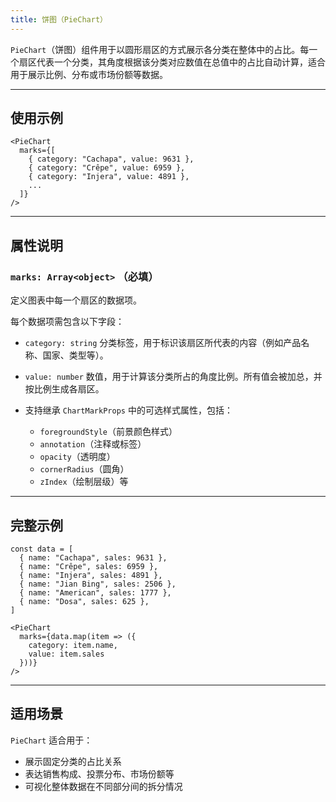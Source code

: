 ```yaml
---
title: 饼图（PieChart）
---
```

`PieChart`（饼图）组件用于以圆形扇区的方式展示各分类在整体中的占比。每一个扇区代表一个分类，其角度根据该分类对应数值在总值中的占比自动计算，适合用于展示比例、分布或市场份额等数据。

---

## 使用示例

```tsx
<PieChart
  marks={[
    { category: "Cachapa", value: 9631 },
    { category: "Crêpe", value: 6959 },
    { category: "Injera", value: 4891 },
    ...
  ]}
/>
```

---

## 属性说明

### `marks: Array<object>` **（必填）**

定义图表中每一个扇区的数据项。

每个数据项需包含以下字段：

* `category: string`
  分类标签，用于标识该扇区所代表的内容（例如产品名称、国家、类型等）。

* `value: number`
  数值，用于计算该分类所占的角度比例。所有值会被加总，并按比例生成各扇区。

* 支持继承 `ChartMarkProps` 中的可选样式属性，包括：

  * `foregroundStyle`（前景颜色样式）
  * `annotation`（注释或标签）
  * `opacity`（透明度）
  * `cornerRadius`（圆角）
  * `zIndex`（绘制层级）等

---

## 完整示例

```tsx
const data = [
  { name: "Cachapa", sales: 9631 },
  { name: "Crêpe", sales: 6959 },
  { name: "Injera", sales: 4891 },
  { name: "Jian Bing", sales: 2506 },
  { name: "American", sales: 1777 },
  { name: "Dosa", sales: 625 },
]

<PieChart
  marks={data.map(item => ({
    category: item.name,
    value: item.sales
  }))}
/>
```

---

## 适用场景

`PieChart` 适合用于：

* 展示固定分类的占比关系
* 表达销售构成、投票分布、市场份额等
* 可视化整体数据在不同部分间的拆分情况
